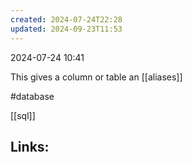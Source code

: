 ```yaml
---
created: 2024-07-24T22:28
updated: 2024-09-23T11:53
---
```

2024-07-24 10:41

This gives a column or table an [[aliases]]

#database 

[[sql]]
## Links:



